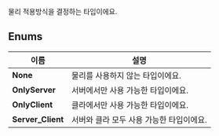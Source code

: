 
물리 적용방식을 결정하는 타입이에요. 
## **Enums**

 **이름** | **설명** |
 --- | --- |
**None** |물리를 사용하지 않는 타입이에요. |
**OnlyServer** |서버에서만 사용 가능한 타입이에요. |
**OnlyClient** |클라에서만 사용 가능한 타입이에요. |
**Server_Client** |서버와 클라 모두 사용 가능한 타입이에요. |
